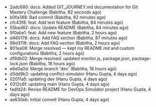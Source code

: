 - 2adc680: docs: Added GIT_JOURNEY.md documentation for Git Mastery Challenge (Babitha, 82 seconds ago)
- b0fa388: Bad commit (Babitha, 82 minutes ago)
- cfc43f8: feat: Add test feature (Babitha, 84 minutes ago)
- 55bad82: docs: Update README (Babitha, 84 minutes ago)
- 5f0abe1: feat: Add new feature (Babitha, 2 hours ago)
- d460178: docs: Add FAQ section (Babitha, 87 minutes ago)
- 98d3118: docs: Add FAQ section (Babitha, 2 hours ago)
- 801ea08: Merge resolved — kept my README.md and custom configurations (Babitha, 2 hours ago)
- df9db02: Merge resolved: updated monitor.js, package.json, package-lock.json (Babitha, 18 hours ago)
- e6e0a0d: Merge branch 'dev' (Babitha, 18 hours ago)
- d3dd9b2: updating conflict-simulator (Hanu Gupta, 4 days ago)
- 02011a5: updating dev (Hanu Gupta, 4 days ago)
- 0312c6f: updating main (Hanu Gupta, 4 days ago)
- fadfd24: Revise README for DevOps Simulator project (Hanu Gupta, 4 days ago)
- ae630eb: Initial commit (Hanu Gupta, 4 days ago)